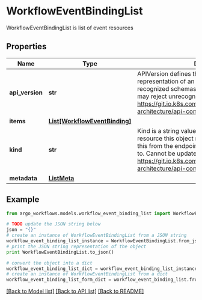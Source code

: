# WorkflowEventBindingList

WorkflowEventBindingList is list of event resources

## Properties

Name | Type | Description | Notes
------------ | ------------- | ------------- | -------------
**api_version** | **str** | APIVersion defines the versioned schema of this representation of an object. Servers should convert recognized schemas to the latest internal value, and may reject unrecognized values. More info: https://git.io.k8s.community/contributors/devel/sig-architecture/api-conventions.md#resources | [optional] 
**items** | [**List[WorkflowEventBinding]**](WorkflowEventBinding.md) |  | 
**kind** | **str** | Kind is a string value representing the REST resource this object represents. Servers may infer this from the endpoint the client submits requests to. Cannot be updated. In CamelCase. More info: https://git.io.k8s.community/contributors/devel/sig-architecture/api-conventions.md#types-kinds | [optional] 
**metadata** | [**ListMeta**](ListMeta.md) |  | 

## Example

```python
from argo_workflows.models.workflow_event_binding_list import WorkflowEventBindingList

# TODO update the JSON string below
json = "{}"
# create an instance of WorkflowEventBindingList from a JSON string
workflow_event_binding_list_instance = WorkflowEventBindingList.from_json(json)
# print the JSON string representation of the object
print WorkflowEventBindingList.to_json()

# convert the object into a dict
workflow_event_binding_list_dict = workflow_event_binding_list_instance.to_dict()
# create an instance of WorkflowEventBindingList from a dict
workflow_event_binding_list_form_dict = workflow_event_binding_list.from_dict(workflow_event_binding_list_dict)
```
[[Back to Model list]](../README.md#documentation-for-models) [[Back to API list]](../README.md#documentation-for-api-endpoints) [[Back to README]](../README.md)


